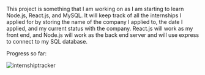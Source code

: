 This project is something that I am working on as I am starting to learn Node.js, React.js, and MySQL. It will keep track of all the internships I applied for by 
storing the name of the company I applied to, the date I applied, and my current status with the company. React.js will work as my front end, and Node.js will work as the
back end server and will use express to connect to my SQL database.

Progress so far:




![internshiptracker](https://user-images.githubusercontent.com/60706869/144537781-f4f84398-ddd6-42b1-b297-6ab10f1bc571.PNG)
